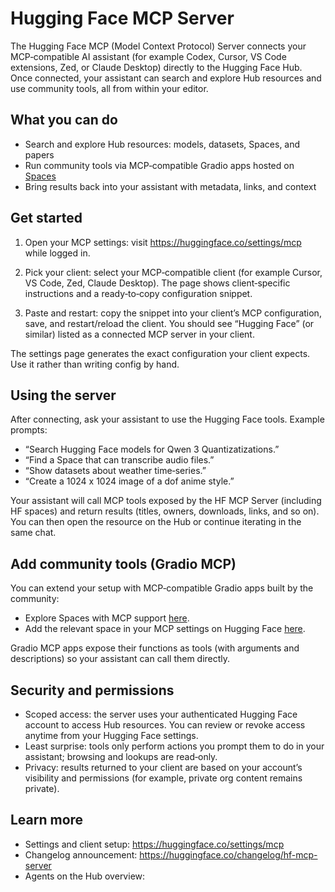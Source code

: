 # Hugging Face MCP Server

The Hugging Face MCP (Model Context Protocol) Server connects your MCP‑compatible AI assistant (for example Codex, Cursor, VS Code extensions, Zed, or Claude Desktop) directly to the Hugging Face Hub. Once connected, your assistant can search and explore Hub resources and use community tools, all from within your editor.

## What you can do

- Search and explore Hub resources: models, datasets, Spaces, and papers
- Run community tools via MCP‑compatible Gradio apps hosted on [Spaces](https://hf.co/spaces)
- Bring results back into your assistant with metadata, links, and context

## Get started

1. Open your MCP settings: visit https://huggingface.co/settings/mcp while logged in.

2. Pick your client: select your MCP‑compatible client (for example Cursor, VS Code, Zed, Claude Desktop). The page shows client‑specific instructions and a ready‑to‑copy configuration snippet.

3. Paste and restart: copy the snippet into your client’s MCP configuration, save, and restart/reload the client. You should see “Hugging Face” (or similar) listed as a connected MCP server in your client.

<Tip>
The settings page generates the exact configuration your client expects. Use it rather than writing config by hand.
</Tip>

## Using the server

After connecting, ask your assistant to use the Hugging Face tools. Example prompts:

- “Search Hugging Face models for Qwen 3 Quantizatizations.”
- “Find a Space that can transcribe audio files.”
- “Show datasets about weather time‑series.”
- “Create a 1024 x 1024 image of a dof anime style.”

Your assistant will call MCP tools exposed by the HF MCP Server (including HF spaces) and return results (titles, owners, downloads, links, and so on). You can then open the resource on the Hub or continue iterating in the same chat.

## Add community tools (Gradio MCP)

You can extend your setup with MCP‑compatible Gradio apps built by the community:

- Explore Spaces with MCP support [here](https://huggingface.co/spaces?filter=mcp-server).
- Add the relevant space in your MCP settings on Hugging Face [here](https://huggingface.co/settings/mcp).

Gradio MCP apps expose their functions as tools (with arguments and descriptions) so your assistant can call them directly.

## Security and permissions

- Scoped access: the server uses your authenticated Hugging Face account to access Hub resources. You can review or revoke access anytime from your Hugging Face settings.
- Least surprise: tools only perform actions you prompt them to do in your assistant; browsing and lookups are read‑only.
- Privacy: results returned to your client are based on your account’s visibility and permissions (for example, private org content remains private).

## Learn more

- Settings and client setup: https://huggingface.co/settings/mcp
- Changelog announcement: https://huggingface.co/changelog/hf-mcp-server
- Agents on the Hub overview: 

